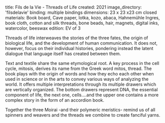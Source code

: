 title: Fils de la Vie - Threads of Life 
created: 2021
image_directory: 'filsdelavie'
binding: multiple bindings
dimensions: 23 x 23 x23 cm closed
materials: Book board, Cave paper, lotka, kozo, abaca, Hahnemühle Ingres, book cloth, cotton and silk threads, bone beads, hair, magnets, digital inks, watercolor, beeswax 
edition: EV of 3

Threads of life interweaves the stories of the three fates, the origin of biological life, and the development of human communication. It does not, however, focus on their individual histories, pondering instead the latent dialogue that language itself has created between them.

Text and textile share the same etymological root. A key process in the cell cycle, mitosis, derives its name from the Greek word mitos, thread. The book plays with the origin of words and how they echo each other when used in science or in the arts to convey various ways of analyzing the world. It offers multiple interpretations through its multiple drawers which are vertically organized. The bottom drawers represent DNA, the essential component of life, the next one, cells….and the upper one contains a more complex story in the form of an accordion book. 

Together the three Moirai -and their polymeric meristics- remind us of all spinners and weavers and the threads we combine to create fanciful yarns.
